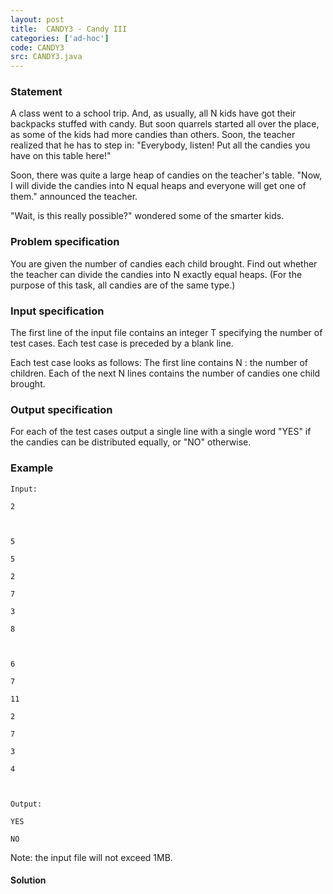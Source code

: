 ```yaml
---
layout: post
title:  CANDY3 - Candy III
categories: ['ad-hoc']
code: CANDY3
src: CANDY3.java
---
```


### **Statement**

A class went to a school trip. And, as usually, all N kids have got their
backpacks stuffed with candy. But soon quarrels started all over the place, as
some of the kids had more candies than others. Soon, the teacher realized that
he has to step in: "Everybody, listen! Put all the candies you have on this
table here!"

Soon, there was quite a large heap of candies on the teacher's table. "Now, I
will divide the candies into N equal heaps and everyone will get one of
them." announced the teacher.

"Wait, is this really possible?" wondered some of the smarter kids.

### Problem specification

You are given the number of candies each child brought. Find out whether the
teacher can divide the candies into N exactly equal heaps. (For the
purpose of this task, all candies are of the same type.)

### Input specification

The first line of the input file contains an integer T specifying the
number of test cases. Each test case is preceded by a blank line.

Each test case looks as follows: The first line contains N : the number of
children. Each of the next N lines contains the number of candies one
child brought.

### Output specification

For each of the test cases output a single line with a single word "YES" if
the candies can be distributed equally, or "NO" otherwise.

### Example

    
    
    Input:
    2
    
    5
    5
    2
    7
    3
    8
    
    6
    7
    11
    2
    7
    3
    4
    
    Output:
    YES
    NO
    

Note: the input file will not exceed 1MB.



#### **Solution**



